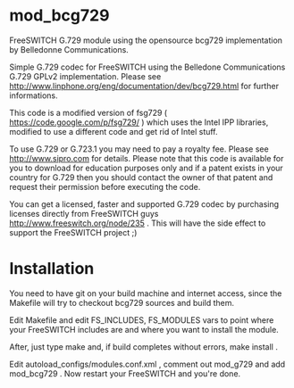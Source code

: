 mod_bcg729
==========

FreeSWITCH G.729 module using the opensource bcg729 implementation by Belledonne Communications.

Simple G.729 codec for FreeSWITCH using the Belledone Communications G.729 GPLv2 implementation.
Please see http://www.linphone.org/eng/documentation/dev/bcg729.html for further informations.

This code is a modified version of fsg729 ( https://code.google.com/p/fsg729/ ) which
uses the Intel IPP libraries, modified to use a different code and get rid of Intel stuff.

To use G.729 or G.723.1 you may need to pay a royalty fee.
Please see http://www.sipro.com for details.
Please note that this code is available for you to download for education purposes 
only and if a patent exists in your country for G.729 then you should contact 
the owner of that patent and request their permission before executing the code.

You can get a licensed, faster and supported G.729 codec by purchasing licenses
directly from FreeSWITCH guys http://www.freeswitch.org/node/235 .
This will have the side effect to support the FreeSWITCH project ;)

Installation
============
You need to have git on your build machine and internet access, since
the Makefile will try to checkout bcg729 sources and build them.

Edit Makefile and edit FS_INCLUDES, FS_MODULES vars to point where
your FreeSWITCH includes are and where you want to install the module.

After, just type make and, if build completes without errors, make install .

Edit autoload_configs/modules.conf.xml , comment out mod_g729 and add mod_bcg729 .
Now restart your FreeSWITCH and you're done.
